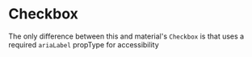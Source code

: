 # Checkbox
The only difference between this and material's `Checkbox` is that uses a required `ariaLabel` propType for accessibility 

<!-- STORY -->

<!-- SOURCE -->  
  
<!-- PROPS -->